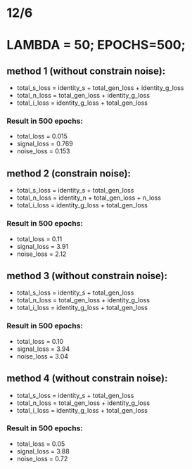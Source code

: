 # 12/6
# LAMBDA = 50; EPOCHS=500;


## method 1 (without constrain noise):

- total_s_loss = identity_s + total_gen_loss + identity_g_loss
- total_n_loss = total_gen_loss + identity_g_loss
- total_i_loss = identity_g_loss + total_gen_loss
### Result in 500 epochs:
- total_loss = 0.015
- signal_loss = 0.769
- noise_loss = 0.153

## method 2 (constrain noise):

- total_s_loss = identity_s + total_gen_loss
- total_n_loss = identity_n + total_gen_loss + n_loss
- total_i_loss = identity_g_loss + total_gen_loss

### Result in 500 epochs:

- total_loss = 0.11
- signal_loss = 3.91
- noise_loss = 2.12 

## method 3 (without constrain noise):
- total_s_loss = identity_s + total_gen_loss
- total_n_loss = total_gen_loss + identity_g_loss
- total_i_loss = identity_g_loss + total_gen_loss

### Result in 500 epochs:

- total_loss = 0.10
- signal_loss = 3.94
- noise_loss = 3.04

## method 4 (without constrain noise):
- total_s_loss = identity_s + total_gen_loss
- total_n_loss = total_gen_loss + identity_g_loss
- total_i_loss = identity_g_loss + total_gen_loss

### Result in 500 epochs:

- total_loss = 0.05
- signal_loss = 3.88
- noise_loss = 0.72